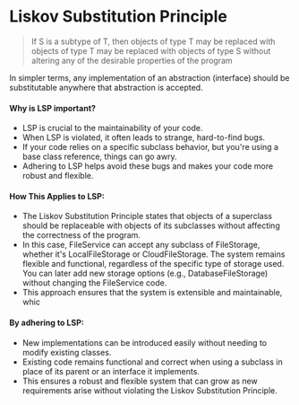 # Liskov Substitution Principle

> If S is a subtype of T, then objects of type T may be replaced with objects of type T may be replaced with objects of type S without altering any of the desirable properties of the program


In simpler terms, any implementation of an abstraction (interface) should be substitutable anywhere that abstraction is accepted.

#### Why is LSP important?

- LSP is crucial to the maintainability of your code.
- When LSP is violated, it often leads to strange, hard-to-find bugs.
- If your code relies on a specific subclass behavior, but you're using a base class reference, things can go awry.
- Adhering to LSP helps avoid these bugs and makes your code more robust and flexible.

#### How This Applies to LSP:
- The Liskov Substitution Principle states that objects of a superclass should be replaceable with objects of its subclasses without affecting the correctness of the program.
- In this case, FileService can accept any subclass of FileStorage, whether it's LocalFileStorage or CloudFileStorage. The system remains flexible and functional, regardless of the specific type of storage used. You can later add new storage options (e.g., DatabaseFileStorage) without changing the FileService code.
- This approach ensures that the system is extensible and maintainable, whic

#### By adhering to LSP:

- New implementations can be introduced easily without needing to modify existing classes.
- Existing code remains functional and correct when using a subclass in place of its parent or an interface it implements.
- This ensures a robust and flexible system that can grow as new requirements  arise without violating the Liskov Substitution Principle.
